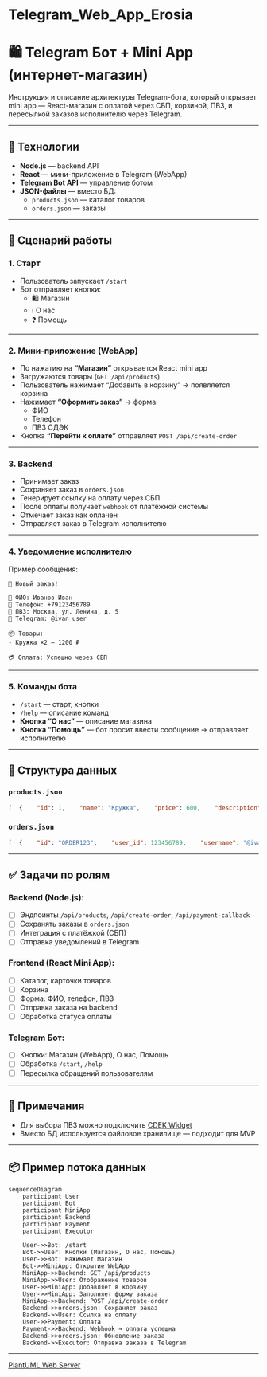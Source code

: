 # Telegram_Web_App_Erosia

# 🛍️ Telegram Бот + Mini App (интернет-магазин)

Инструкция и описание архитектуры Telegram-бота, который открывает mini app — React-магазин с оплатой через СБП, корзиной, ПВЗ, и пересылкой заказов исполнителю через Telegram.

---

## 🧩 Технологии

- **Node.js** — backend API
- **React** — мини-приложение в Telegram (WebApp)
- **Telegram Bot API** — управление ботом
- **JSON-файлы** — вместо БД:
    - `products.json` — каталог товаров
    - `orders.json` — заказы

---

## 🔁 Сценарий работы

### 1. Старт

- Пользователь запускает `/start`
- Бот отправляет кнопки:
    - 🛍️ Магазин
    - ℹ️ О нас
    - ❓ Помощь

---

### 2. Мини-приложение (WebApp)

- По нажатию на **“Магазин”** открывается React mini app
- Загружаются товары (`GET /api/products`)
- Пользователь нажимает “Добавить в корзину” → появляется корзина
- Нажимает **“Оформить заказ”** → форма:
    - ФИО
    - Телефон
    - ПВЗ СДЭК
- Кнопка **“Перейти к оплате”** отправляет `POST /api/create-order`

---

### 3. Backend

- Принимает заказ
- Сохраняет заказ в `orders.json`
- Генерирует ссылку на оплату через СБП
- После оплаты получает `webhook` от платёжной системы
- Отмечает заказ как оплачен
- Отправляет заказ в Telegram исполнителю

---

### 4. Уведомление исполнителю

Пример сообщения:

```
🛒 Новый заказ!

👤 ФИО: Иванов Иван
📱 Телефон: +79123456789
📍 ПВЗ: Москва, ул. Ленина, д. 5
🔗 Telegram: @ivan_user

📦 Товары:
- Кружка ×2 — 1200 ₽

💳 Оплата: Успешно через СБП
```

---

### 5. Команды бота

- `/start` — старт, кнопки
- `/help` — описание команд
- **Кнопка “О нас”** — описание магазина
- **Кнопка “Помощь”** — бот просит ввести сообщение → отправляет исполнителю

---

## 📂 Структура данных

### `products.json`

```json
[  {    "id": 1,    "name": "Кружка",    "price": 600,    "description": "Белая керамическая кружка 350 мл",    "image": "https://example.com/mug.jpg"  }]
```

### `orders.json`

```json
[  {    "id": "ORDER123",    "user_id": 123456789,    "username": "@ivan_user",    "fio": "Иванов Иван",    "phone": "+79123456789",    "pickup_point": "Москва, ул. Ленина, д. 5",    "items": [      { "id": 1, "name": "Кружка", "qty": 2, "price": 600 }    ],    "total": 1200,    "paid": true  }]
```

---

## ✅ Задачи по ролям

### Backend (Node.js):

- [ ]  Эндпоинты `/api/products`, `/api/create-order`, `/api/payment-callback`
- [ ]  Сохранять заказы в `orders.json`
- [ ]  Интеграция с платёжкой (СБП)
- [ ]  Отправка уведомлений в Telegram

### Frontend (React Mini App):

- [ ]  Каталог, карточки товаров
- [ ]  Корзина
- [ ]  Форма: ФИО, телефон, ПВЗ
- [ ]  Отправка заказа на backend
- [ ]  Обработка статуса оплаты

### Telegram Бот:

- [ ]  Кнопки: Магазин (WebApp), О нас, Помощь
- [ ]  Обработка `/start`, `/help`
- [ ]  Пересылка обращений пользователям

---

## 📌 Примечания

- Для выбора ПВЗ можно подключить [CDEK Widget](https://cdek.click/)
- Вместо БД используется файловое хранилище — подходит для MVP

---

## 📦 Пример потока данных

```mermaid
sequenceDiagram
    participant User
    participant Bot
    participant MiniApp
    participant Backend
    participant Payment
    participant Executor

    User->>Bot: /start
    Bot->>User: Кнопки (Магазин, О нас, Помощь)
    User->>Bot: Нажимает Магазин
    Bot->>MiniApp: Открытие WebApp
    MiniApp->>Backend: GET /api/products
    MiniApp->>User: Отображение товаров
    User->>MiniApp: Добавляет в корзину
    User->>MiniApp: Заполняет форму заказа
    MiniApp->>Backend: POST /api/create-order
    Backend->>orders.json: Сохраняет заказ
    Backend->>User: Ссылка на оплату
    User->>Payment: Оплата
    Payment->>Backend: Webhook → оплата успешна
    Backend->>orders.json: Обновление заказа
    Backend->>Executor: Отправка заказа в Telegram
```

---

[PlantUML Web Server](https://www.plantuml.com/plantuml/uml/bLN1Jjj04BtxAqOv9L9RxkH2Fw2NgbBF9fYI0d7ac3jE2WK54K4hKLLL41NNIiR49Gea_CBiB_HB-dQoIxOu1KKHZcFFU_FcpUomqehzADxPtlBanlEM-PmdVAkE-0RV6QUgpRd-JNYGyhtgg8H7kCjLc_YA9tYVKdb9u9Kgy2Vw6UaBedSHcG7UatW0ns2zn_TmcVW7Nbvp2k8XZryGzmclKvNWLeku0yUXEgfwNdsTol_N1Gp_1iMTKLNwbxXKeNWZQ81Xm6d58rhcFi0ZjQkw81ACIbIFtjGRTNhTR5BvRU3NK8p4dcakn7QG8rN79XO4eaAJ4BBSK3CArtPgSUlLnrROW6QYHLL_HSYL-3L45eHash09F9GwLATGYQq5E4I1pwd6XN9QdKOl80V4duJXJkIO_e-qgoNBTWgE2SGWWFYIlt4VhVkfAS41j7Jr765dn1UexnT_jz2-CnuW9LqIH8nLL-s96bhrQvj1OmspvJVhIxKeyEFWPHYj1L75abn0u9wGZ95q3Fcv8rEpPYG8qnK3-oB1kGQgVOX7EnDykf2DmPncbp6zrGwfZXP_mkSp3m75tvwkdH0spz9UaKQ6WiWCHj--G9GSgdjG7cXGiSkIztsmkX66ctAoZ2BwitzgVQhE8itfGHkdrhgEoCs8IW_2FcipIYxwqhOTLod9E2kLZM1K-n6f0oxq5OLDP3uFTHun6vTawff-OFmwrhrw5sm57o9_sn86Mws0ojAhTkLHVIQtZ2O47q3Y5THrNCkxbWZ-rDSzhyWeacNm1-xP6JmSnLixMCwHbuejfs4So8gubaXtpLKMNmGFUt3EUNzwlIAdc6ix1avd4HhPqBkm8cSTFoKAWd2JJFT1Xaykqp8iJ07dpowaRBPRdCchFkU26mmImdo3TFxCzMPjDCrinM7JMy4F_4Vy2m00)